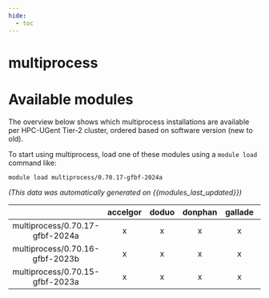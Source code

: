 ```yaml
---
hide:
  - toc
---
```


multiprocess
============

# Available modules


The overview below shows which multiprocess installations are available per HPC-UGent Tier-2 cluster, ordered based on software version (new to old).

To start using multiprocess, load one of these modules using a `module load` command like:

```shell
module load multiprocess/0.70.17-gfbf-2024a
```

*(This data was automatically generated on {{modules_last_updated}})*

| |accelgor|doduo|donphan|gallade|joltik|litleo|shinx|
| :---: | :---: | :---: | :---: | :---: | :---: | :---: | :---: |
|multiprocess/0.70.17-gfbf-2024a|x|x|x|x|x|x|x|
|multiprocess/0.70.16-gfbf-2023b|x|x|x|x|x|x|x|
|multiprocess/0.70.15-gfbf-2023a|x|x|x|x|x|x|x|
